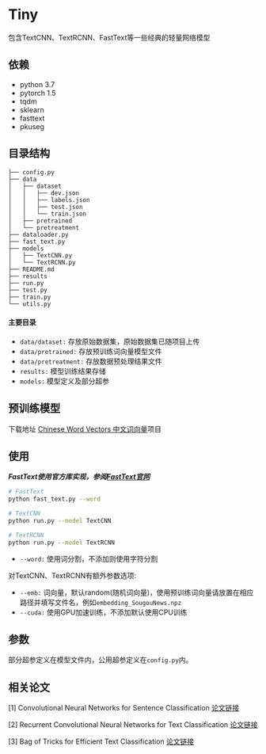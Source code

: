 # Tiny

包含TextCNN、TextRCNN、FastText等一些经典的轻量网络模型



## 依赖

- python 3.7
- pytorch 1.5
- tqdm
- sklearn
- fasttext
- pkuseg



## 目录结构

```
├── config.py
├── data
│   ├── dataset
│   │   ├── dev.json
│   │   ├── labels.json
│   │   ├── test.json
│   │   └── train.json
│   ├── pretrained
│   └── pretreatment
├── dataloader.py
├── fast_text.py
├── models
│   ├── TextCNN.py
│   └── TextRCNN.py
├── README.md
├── results
├── run.py
├── test.py
├── train.py
└── utils.py
```

#### 主要目录

- `data/dataset:` 存放原始数据集，原始数据集已随项目上传
- `data/pretrained:` 存放预训练词向量模型文件
- `data/pretreatment:` 存放数据预处理结果文件
- `results:` 模型训练结果存储
- `models:` 模型定义及部分超参



## 预训练模型

下载地址 [Chinese Word Vectors 中文词向量](https://github.com/Embedding/Chinese-Word-Vectors)项目



## 使用

***FastText使用官方库实现，参阅[FastText官网](https://fasttext.cc/)***

```bash
# FastText
python fast_text.py --word

# TextCNN
python run.py --model TextCNN

# TextRCNN
python run.py --model TextRCNN
```

- `--word:` 使用词分割，不添加则使用字符分割

对TextCNN、TextRCNN有额外参数选项:

- `--emb:` 词向量，默认random(随机词向量)，使用预训练词向量请放置在相应路径并填写文件名，例如`embedding_SougouNews.npz`
- `--cuda:` 使用GPU加速训练，不添加默认使用CPU训练



## 参数

部分超参定义在模型文件内，公用超参定义在`config.py`内。



## 相关论文

[1] Convolutional Neural Networks for Sentence Classification [论文链接](https://arxiv.org/pdf/1408.5882.pdf)

[2] Recurrent Convolutional Neural Networks for Text Classification [论文链接](http://www.nlpr.ia.ac.cn/cip/~liukang/liukangPageFile/Recurrent%20Convolutional%20Neural%20Networks%20for%20Text%20Classification.pdf)

[3] Bag of Tricks for Efficient Text Classification [论文链接](https://arxiv.org/pdf/1607.01759.pdf)